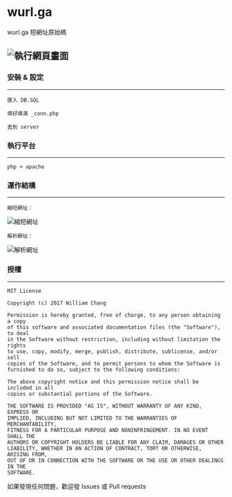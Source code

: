 # wurl.ga
wurl.ga 短網址原始碼

![執行網頁畫面](http://i.imgur.com/LrkgnYi.png)
---
### 安裝 & 設定
---

	匯入 DB.SQL

	填好填滿 _conn.php

	丟到 server
 
 
 
### 執行平台
---

	php + apache

### 運作結構
---
	縮短網址：
![縮短網址](http://i.imgur.com/Fn5YYCR.png)
	
	解析網址：
![解析網址](http://i.imgur.com/CEpM6NV.png)

### 授權
---
	MIT License

	Copyright (c) 2017 William Chang

	Permission is hereby granted, free of charge, to any person obtaining a copy
	of this software and associated documentation files (the "Software"), to deal
	in the Software without restriction, including without limitation the rights
	to use, copy, modify, merge, publish, distribute, sublicense, and/or sell
	copies of the Software, and to permit persons to whom the Software is
	furnished to do so, subject to the following conditions:
	
	The above copyright notice and this permission notice shall be included in all
	copies or substantial portions of the Software.
	
	THE SOFTWARE IS PROVIDED "AS IS", WITHOUT WARRANTY OF ANY KIND, EXPRESS OR
	IMPLIED, INCLUDING BUT NOT LIMITED TO THE WARRANTIES OF MERCHANTABILITY,
	FITNESS FOR A PARTICULAR PURPOSE AND NONINFRINGEMENT. IN NO EVENT SHALL THE
	AUTHORS OR COPYRIGHT HOLDERS BE LIABLE FOR ANY CLAIM, DAMAGES OR OTHER
	LIABILITY, WHETHER IN AN ACTION OF CONTRACT, TORT OR OTHERWISE, ARISING FROM,
	OUT OF OR IN CONNECTION WITH THE SOFTWARE OR THE USE OR OTHER DEALINGS IN THE
	SOFTWARE.
	
如果發現任何問題，歡迎發 Issues 或 Pull requests
